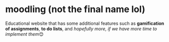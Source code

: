 # moodling (not the final name lol)
Educational website that has some additional features such as **gamification of assignments**, **to do lists**, and *hopefully more, if we have more time to implement them*😊
